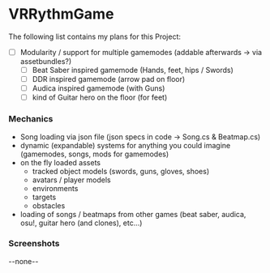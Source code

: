 # VRRythmGame

The following list contains my plans for this Project:
- [ ] Modularity / support for multiple gamemodes (addable afterwards -> via assetbundles?)
	- [ ] Beat Saber inspired gamemode (Hands, feet, hips / Swords)
	- [ ] DDR inspired gamemode (arrow pad on floor)
	- [ ] Audica inspired gamemode (with Guns)
	- [ ] kind of Guitar hero on the floor (for feet)

### Mechanics
- Song loading via json file (json specs in code -> Song.cs & Beatmap.cs)
- dynamic (expandable) systems for anything you could imagine (gamemodes, songs, mods for gamemodes)
- on the fly loaded assets
    - tracked object models (swords, guns, gloves, shoes)
    - avatars / player models
    - environments
    - targets
    - obstacles
- loading of songs / beatmaps from other games (beat saber, audica, osu!, guitar hero (and clones), etc...)

### Screenshots
--none--
